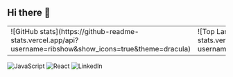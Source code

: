 ## Hi there 👋

<table>
  <tr>
    <td>![GitHub stats](https://github-readme-stats.vercel.app/api?username=ribshow&show_icons=true&theme=dracula)</td>
    <td>![Top Langs](https://github-readme-stats.vercel.app/api/top-langs/?username=ribshow&layout=compact&theme=dracula)</td>
  </tr>
</table>

![JavaScript](https://img.shields.io/badge/-JavaScript-black?style=flat-square&logo=javascript)
![React](https://img.shields.io/badge/-React-black?style=flat-square&logo=react)
![LinkedIn](https://img.shields.io/badge/-LinkedIn-blue?style=flat-square&logo=linkedin)

<!--
**ribshow/ribshow** is a ✨ _special_ ✨ repository because its `README.md` (this file) appears on your GitHub profile.

Here are some ideas to get you started:

- 🔭 I’m currently working on ...
- 🌱 I’m currently learning ...
- 👯 I’m looking to collaborate on ...
- 🤔 I’m looking for help with ...
- 💬 Ask me about ...
- 📫 How to reach me: ...
- 😄 Pronouns: ...
- ⚡ Fun fact: ...
-->
